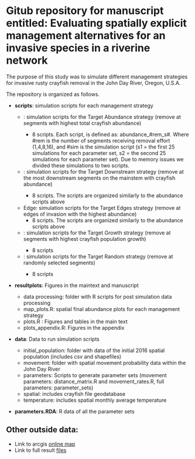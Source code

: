 # Gitub repository for manuscript entitled: Evaluating spatially explicit management alternatives for an invasive species in a riverine network

The purpose of this study was to simulate different management strategies for invasive rusty crayfish removal in the John Day River, Oregon, U.S.A. 

The repository is organized as follows. 

* **scripts**: simulation scripts for each management strategy
  + <Abundance>: simulation scripts for the Target Abundance strategy (remove at segments with highest total crayfish abundance)
    - 8 scripts. Each script, is defined as: abundance_#rem_s#. Where #rem is the number of segments receiving removal effort (1,4,8,16), and #sim is the simulation script (s1 = the first 25 simulations for each parameter set, s2 = the second 25 simulations for each parameter set). Due to memory issues we divided these simulations to two scripts. 
  + <Downstream>: simulation scripts for the Target Downstream strategy (remove at the most downstream segments on the mainstem with crayfish abundance)
    - 8 scripts. The scripts are organized similarly to the abundance scripts above
  + Edge: simulation scripts for the Target Edges strategy (remove at edges of invasion with the highest abundance)
    - 8 scripts. The scripts are organized similarly to the abundance scripts above
  + <Growth>: simulation scripts for the Target Growth strategy (remove at segments with highest crayfish population growth) 
    - 8 scripts
  + <Random>: simulation scripts for the Target Random strategy (remove at randomly selected segments) 
    - 8 scripts
    
* **resultplots**: Figures in the maintext and manuscript
  + data processing: folder with R scripts for post simulation data processing 
  + map_plots.R: spatial final abundance plots for each management strategy
  + plots.R : Figures and tables in the main text 
  + plots_appendix.R: Figures in the appendix
  
* **data**: Data to run simulation scripts
  + initial_population: folder with data of the initial 2016 spatial population (includes csv and shapefiles)
  + movement: folder with spatial movement probability data within the John Day River
  + parameters: Scripts to generate parameter sets (movement parameters: distance_matrix.R and movement_rates.R, full parameters: parameter_sets)
  + spatial: includes crayfish file geodatabase
  + temperature: includes spatial monthly average temperature 
  

* **parameters.RDA**: R data of all the parameter sets  


## Other outside data:
 * Link to arcgis [online map](https://uw.maps.arcgis.com/home/item.html?id=8ceee549c4b54b9f939060f099fb6508)
 * Link to full result [files](https://zenodo.org/records/12761044?token=eyJhbGciOiJIUzUxMiJ9.eyJpZCI6IjNjMjllZTc5LTcyZmMtNDg1Ni04ZDBmLThmYjE0MTg4MTYwMiIsImRhdGEiOnt9LCJyYW5kb20iOiIwNWI0YTVmY2JiMzFiZmE0NjlkOTZiZGVmYWQ1MDA5NyJ9.xOVEaERtKzGM2Pe_evGMF6x2eShYL2jy9YojM3Kfel2OUyP7Aev3AFuh3sRtKtijH3RzwXTvfCn26xtf9Pyp_w)
 
